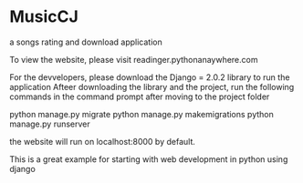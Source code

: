 # MusicCJ
a songs rating and download application

To view the website, please visit readinger.pythonanaywhere.com

For the devvelopers, please download the Django = 2.0.2 library to run the application
Afteer downloading the library and the project, run the following commands in the command prompt after moving to the project folder

python manage.py migrate
python manage.py makemigrations
python manage.py runserver

the website will run on localhost:8000 by default.

This is a great example for starting with web development in python using django
